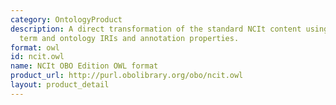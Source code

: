```yaml
---
category: OntologyProduct
description: A direct transformation of the standard NCIt content using OBO-style
  term and ontology IRIs and annotation properties.
format: owl
id: ncit.owl
name: NCIt OBO Edition OWL format
product_url: http://purl.obolibrary.org/obo/ncit.owl
layout: product_detail
---
```

